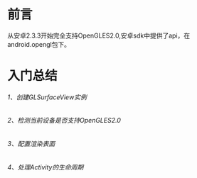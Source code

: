 # 前言

从安卓2.3.3开始完全支持OpenGLES2.0,安卓sdk中提供了api，在android.opengl包下。

# 入门总结

###### 1、创建GLSurfaceView实例

###### 2、检测当前设备是否支持OpenGLES2.0

###### 3、配置渲染表面

###### 4、处理Activity的生命周期

